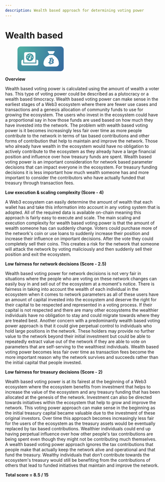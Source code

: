 ```yaml
---
description: Wealth based approach for determining voting power
---
```


# Wealth based

<div align="left"><figure><img src="../../.gitbook/assets/voting-power-wealth-based.png" alt="" width="150"><figcaption></figcaption></figure></div>

**Overview**

Wealth based voting power is calculated using the amount of wealth a voter has. This type of voting power could be described as a plutocracy or a wealth based timocracy. Wealth based voting power can make sense in the earliest stages of a Web3 ecosystem where there are fewer use cases and transactions and a genesis allocation of community funds to use for growing the ecosystem. The users who invest in the ecosystem could have a proportional say in how those funds are used based on how much they have invested into the network. The problem with wealth based voting power is it becomes increasingly less fair over time as more people contribute to the network in terms of tax based contributions and other forms of contribution that help to maintain and improve the network. Those who already have wealth in the ecosystem would have no obligation to actively contribute to the ecosystem as they already have a large financial position and influence over how treasury funds are spent. Wealth based voting power is an important consideration for network based parameter decisions that can impact everyone in the ecosystem. For treasury funding decisions it is less important how much wealth someone has and more important to consider the contributors who have actually funded that treasury through transaction fees.



**Low execution & scaling complexity (Score - 4)**

A Web3 ecosystem can easily determine the amount of wealth that each wallet has and take this information into account in any voting system that is adopted. All of the required data is available on-chain meaning this approach is fairly easy to execute and scale. The main scaling and execution complexity for wealth based voting power is that the amount of wealth someone has can suddenly change. Voters could purchase more of the network's coin or use loans to suddenly increase their position and increase their influence on important decisions. After the vote they could completely sell their coins. This creates a risk for the network that someone will attack the network by voting maliciously and then suddenly sell their position and exit the ecosystem.



**Low fairness for network decisions (Score - 2.5)**

Wealth based voting power for network decisions is not very fair in situations where the people who are voting on these network changes can easily buy in and sell out of the ecosystem at a moment's notice. There is fairness in taking into account the wealth of each individual in the ecosystem when it comes to network parameters as all of these users have an amount of capital invested into the ecosystem and deserve the right for their capital to be respected and represented in a voting process. If their capital is not respected and there are many other ecosystems the wealthier individuals have no obligation to stay and could migrate towards where they are treated best. Another concern with a predominantly wealth based voting power approach is that it could give perpetual control to individuals who hold large positions in the network. These holders may provide no further value to the network beyond their initial investment but could be able to repeatedly extract value out of the network if they are able to vote on parameters that are self-serving to the wealthiest individuals. Wealth based voting power becomes less fair over time as transaction fees become the more important reason why the network survives and succeeds rather than the initial capital that people invested.



**Low fairness for treasury decisions (Score - 2)**

Wealth based voting power is at its fairest at the beginning of a Web3 ecosystem where the ecosystem benefits from investment that helps to increase the value of the ecosystem and any treasury funding that has been allocated at the genesis of the network. Investment can also be directed towards initiatives within the ecosystem that help to grow and improve the network. This voting power approach can make sense in the beginning as the initial treasury capital became valuable due to the investment of these original investors. Over time this approach becomes increasingly less fair for the users of the ecosystem as the treasury assets would be eventually replaced by tax based contributions. Wealthier individuals could end up having perpetual influence over how other people's tax contributions are being spent even though they might not be contributing much themselves. A wealth based voting power approach ignores the tax contributions that people make that actually keep the network alive and operational and that fund the treasury. Wealthy individuals that don’t contribute towards the ecosystem's treasury would still be benefiting from the contributions of others that lead to funded initiatives that maintain and improve the network.



**Total score = 8.5 / 15**
